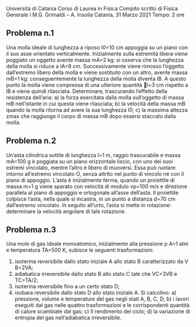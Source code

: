 Università di Catania
Corso di Laurea in Fisica
Compito scritto di Fisica Generale I
M.G. Grimaldi – A. Insolia
Catania, 31 Marzo 2021
Tempo: 2 ore
## Problema n.1
Una molla ideale di lunghezza a riposo l0=10 cm appoggia su un piano con il suo asse orientato
verticalmente. Inizialmente sulla estremità libera viene poggiato un oggetto avente massa mA=2
kg: si osserva che la lunghezza della molla si riduce a lA=8 cm. Successivamente viene rimosso
l’oggetto dall’estremo libero della molla e viene sostituito con un altro, avente massa mB=1 kg:
conseguentemente la lunghezza della molla diventa lB. A questo punto la molla viene compressa di
una ulteriore quantità l=3 cm rispetto a lB e viene quindi rilasciata. Determinare, trascurando
l’effetto della resistenza dell’aria:
a) la forza esercitata dalla molla sull’oggetto di massa mB nell’istante in cui questa viene rilasciata;
b) la velocità della massa mB quando la molla ritorna ad avere la sua lunghezza l0;
c) la massima altezza zmax che raggiunge il corpo di massa mB dopo essersi staccato dalla molla.
## Problema n.2
Un’asta cilindrica sottile di lunghezza l=1 m, raggio trascurabile e massa mA=100 g è poggiata su un
piano orizzontale liscio, con uno dei suoi estremi vincolato, mentre l’altro è libero di muoversi.
Essa può ruotare intorno all’estremo vincolato O, senza attrito nel punto di vincolo né con il piano
di appoggio. L’asta è inizialmente ferma, quando un proiettile di massa m=1 g viene sparato con
velocità di modulo vp=100 m/s e direzione parallela al piano di appoggio e ortogonale all’asse
dell’asta. Il proiettile colpisce l’asta, nella quale si incastra, in un punto a distanza d=70 cm
dall’estremo vincolato. In seguito all’urto, l’asta si mette in rotazione: determinare la velocità
angolare di tale rotazione.
## Problema n.3
Una mole di gas ideale monoatomico, inizialmente alla pressione p A=1 atm e temperatura TA=500
K, subisce le seguenti trasformazioni:
1) isoterma reversibile dallo stato iniziale A allo stato B caratterizzato da V B=2VA;
2) adiabatica irreversibile dallo stato B allo stato C tale che VC=3VB e TC=TA/2;
3) isoterma reversibile fino a un certo stato D;
4) isobara reversibile dallo stato D allo stato iniziale A.
Si calcolino:
a) pressione, volume e temperature del gas negli stati A, B, C, D;
b) i lavori eseguiti dal gas nelle quattro trasformazioni e le corrispondenti quantità di calore
scambiate dal gas;
c) Il rendimento del ciclo;
d) la variazione di entropia del gas nell’adiabatica irreversibile.
